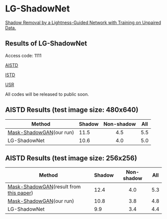 # LG-ShadowNet
[Shadow Removal by a Lightness-Guided Network with Training on Unpaired Data.](http://arxiv.org/abs/2006.15617)

## Results of LG-ShadowNet
Access code: 1111

[AISTD](https://pan.baidu.com/s/18fcRpubDixjHpWegIFiU1A)

[ISTD](https://pan.baidu.com/s/1rXnCGbr87Nc3oUGTVu190g)

[USR](https://pan.baidu.com/s/1QtAdumC_jfDfb-iq7bGZ6g)

All codes will be released to public soon.

## AISTD Results (test image size: 480x640)
| Method | Shadow | Non-shadow | All |
|------|:-----|:-----:|------|
| [Mask-ShadowGAN](https://github.com/xw-hu/Mask-ShadowGAN)(our run)| 11.5 | 4.5 | 5.5 |
| LG-ShadowNet | 10.6 | 4.0 | 5.0 |

## AISTD Results (test image size: 256x256) 
| Method | Shadow | Non-shadow | All |
|------|:-----|:-----:|------|
| [Mask-ShadowGAN](https://github.com/xw-hu/Mask-ShadowGAN)(result from [this paper](https://github.com/lmhieu612/FSS2SR))| 12.4 | 4.0 | 5.3 |
| [Mask-ShadowGAN](https://github.com/xw-hu/Mask-ShadowGAN)(our run)| 10.8 | 3.8 | 4.8 |
| LG-ShadowNet | 9.9 | 3.4 | 4.4 |
